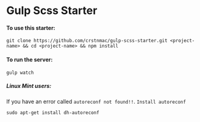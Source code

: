 # Gulp Scss Starter

#### To use this starter:

    git clone https://github.com/crstnmac/gulp-scss-starter.git <project-name> && cd <project-name> && npm install

#### To run the server:

    gulp watch

##### Linux Mint users:

If you have an error called `autoreconf not found!!`.
`Install autoreconf`

    sudo apt-get install dh-autoreconf

